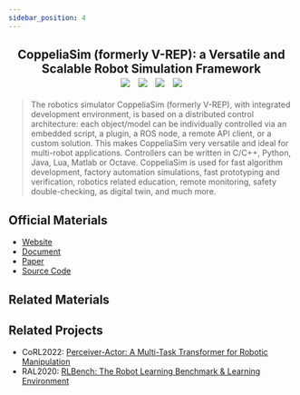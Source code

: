 ```yaml
---
sidebar_position: 4
---
```


<h2 align="center">
  <b>CoppeliaSim (formerly V-REP): a Versatile and Scalable Robot Simulation Framework</b>

<div align="center">
    <a href="https://www.coppeliarobotics.com/" target="_blank"><img src="https://img.shields.io/badge/Website-CoppeliaSim-red"></img></a>
    &nbsp;
    <a href="https://www.coppeliarobotics.com/helpFiles/index.html" target="_blank"><img src="https://img.shields.io/badge/Doc-CoppeliaSim-blue"></img></a>
    &nbsp;
    <a href="https://ieeexplore.ieee.org/document/6696520" target="_blank"><img src="https://img.shields.io/badge/Paper-IEEE-green"></img></a>
    &nbsp;
    <a href="https://github.com/CoppeliaRobotics/CoppeliaSimLib" target="_blank"><img src="https://img.shields.io/badge/Source-Code-purple"></img></a>
</div>
</h2>

> The robotics simulator CoppeliaSim (formerly V-REP), with integrated development environment, is based on a distributed control architecture: each object/model can be individually controlled via an embedded script, a plugin, a ROS node, a remote API client, or a custom solution. This makes CoppeliaSim very versatile and ideal for multi-robot applications. Controllers can be written in C/C++, Python, Java, Lua, Matlab or Octave. CoppeliaSim is used for fast algorithm development, factory automation simulations, fast prototyping and verification, robotics related education, remote monitoring, safety double-checking, as digital twin, and much more.

## Official Materials
- [Website](https://www.coppeliarobotics.com/)
- [Document](https://www.coppeliarobotics.com/helpFiles/index.html)
- [Paper](https://ieeexplore.ieee.org/document/6696520)
- [Source Code](https://github.com/CoppeliaRobotics/CoppeliaSimLib)

## Related Materials

## Related Projects
- CoRL2022: [Perceiver-Actor: A Multi-Task Transformer for Robotic Manipulation](https://peract.github.io/)
- RAL2020: [RLBench: The Robot Learning Benchmark & Learning Environment](https://sites.google.com/view/rlbench)